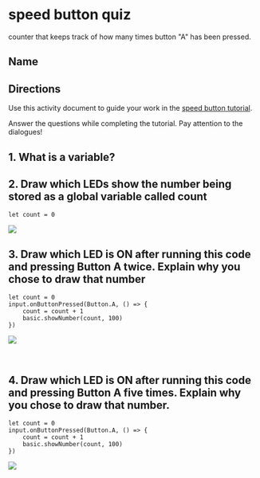 # speed button quiz 

counter that keeps track of how many times button "A" has been pressed.

## Name

## Directions

Use this activity document to guide your work in the [speed button tutorial](/lessons/speed-button/activity).

Answer the questions while completing the tutorial. Pay attention to the dialogues!

## 1. What is a variable?

## 2. Draw which LEDs show the number being stored as a global variable called count

```blocks
let count = 0
```

![](/static/mb/empty-microbit.png)

## 3. Draw which LED is ON after running this code and pressing Button A twice. Explain why you chose to draw that number 

```blocks
let count = 0
input.onButtonPressed(Button.A, () => {
    count = count + 1
    basic.showNumber(count, 100)
})
```

![](/static/mb/empty-microbit.png)

<br/>

## 4. Draw which LED is ON after running this code and pressing Button A five times. Explain why you chose to draw that number.

```blocks
let count = 0
input.onButtonPressed(Button.A, () => {
    count = count + 1
    basic.showNumber(count, 100)
})
```

![](/static/mb/empty-microbit.png)

<br/>

